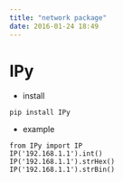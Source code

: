 ```yaml
---
title: "network package"
date: 2016-01-24 18:49
---
```


# IPy

* install

```
pip install IPy
```

* example

```
from IPy import IP
IP('192.168.1.1').int()
IP('192.168.1.1').strHex()
IP('192.168.1.1').strBin()
```

